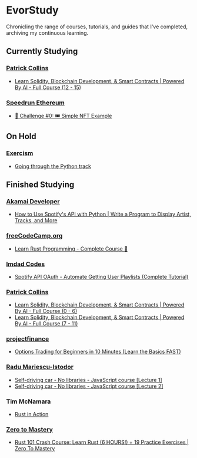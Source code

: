 <h1>EvorStudy</h1>
<p>Chronicling the range of courses, tutorials, and guides that I've completed, archiving my continuous learning.</p>

<h2>Currently Studying</h2>

<h3><a href="https://www.youtube.com/@PatrickAlphaC">Patrick Collins</a></h3>
<ul>
    <li><a href="https://www.youtube.com/watch?v=wUjYK5gwNZs">Learn Solidity, Blockchain Development, & Smart Contracts | Powered By AI - Full Course (12 - 15)</a></li>
</ul>

<h3><a href="https://speedrunethereum.com">Speedrun Ethereum</a></h3>
<ul>
    <li><a href="https://speedrunethereum.com/challenge/simple-nft-example">🚩 Challenge #0: 🎟 Simple NFT Example</a></li>
</ul>

<h2>On Hold</h2>

<h3><a href="https://exercism.org/profiles/evorhard">Exercism</a></h3>
<ul>
    <li><a href="https://exercism.org/tracks/python">Going through the Python track</a></li>
</ul>

<h2>Finished Studying</h2>

<h3><a href="https://www.youtube.com/@AkamaiDeveloper">Akamai Developer</a></h3>
<ul>
    <li><a href="https://www.youtube.com/watch?v=WAmEZBEeNmg">How to Use Spotify's API with Python | Write a Program to Display Artist, Tracks, and More</a></li>
</ul>

<h3><a href="https://www.youtube.com/@freecodecamp">freeCodeCamp.org</a></h3>
<ul>
    <li><a href="https://www.youtube.com/watch?v=BpPEoZW5IiY">Learn Rust Programming - Complete Course 🦀</a></li>
</ul>

<h3><a href="https://www.youtube.com/@imdadcodes">Imdad Codes</a></h3>
<ul>
    <li><a href="https://www.youtube.com/watch?v=olY_2MW4Eik">Spotify API OAuth - Automate Getting User Playlists (Complete Tutorial)</a></li>
</ul>

<h3><a href="https://www.youtube.com/@PatrickAlphaC">Patrick Collins</a></h3>
<ul>
    <li><a href="https://www.youtube.com/watch?v=umepbfKp5rI">Learn Solidity, Blockchain Development, & Smart Contracts | Powered By AI - Full Course (0 - 6)</a></li>
    <li><a href="https://www.youtube.com/watch?v=BpPEoZW5IiY">Learn Solidity, Blockchain Development, & Smart Contracts | Powered By AI - Full Course (7 - 11)</a></li>
</ul>

<h3><a href="https://www.youtube.com/@projectfinance">projectfinance</a></h3>
<ul>
    <li><a href="https://www.youtube.com/watch?v=O8EN51F6jUo">Options Trading for Beginners in 10 Minutes (Learn the Basics FAST)</a></li>
</ul>

<h3><a href="https://www.youtube.com/@Radu">Radu Mariescu-Istodor</a></h3>
<ul>
    <li><a href="https://www.youtube.com/watch?v=NkI9ia2cLhc">Self-driving car - No libraries - JavaScript course [Lecture 1]</a></li>
    <li><a href="https://www.youtube.com/watch?v=IxhrXKEVCsc">Self-driving car - No libraries - JavaScript course [Lecture 2]</a></li>
</ul>

<h3>Tim McNamara</h3>
<ul>
    <li><a href="https://www.manning.com/books/rust-in-action">Rust in Action</a></li>
</ul>

<h3><a href="https://www.youtube.com/@ZeroToMastery">Zero to Mastery</a></h3>
<ul>
    <li><a href="https://www.youtube.com/watch?v=lzKeecy4OmQ">Rust 101 Crash Course: Learn Rust (6 HOURS!) + 19 Practice Exercises | Zero To Mastery</a></li>
</ul>
